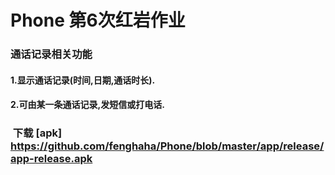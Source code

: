 #   Phone  第6次红岩作业
### 通话记录相关功能
#### 1.显示通话记录(时间,日期,通话时长).
#### 2.可由某一条通话记录,发短信或打电话.
###  下载 [apk]   https://github.com/fenghaha/Phone/blob/master/app/release/app-release.apk
